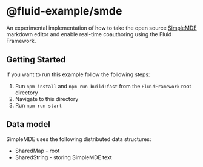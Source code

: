 # @fluid-example/smde

An experimental implementation of how to take the open source [SimpleMDE](https://simplemde.com/) markdown editor and
enable real-time coauthoring using the Fluid Framework.

## Getting Started

If you want to run this example follow the following steps:

1. Run `npm install` and `npm run build:fast` from the `FluidFramework` root directory
2. Navigate to this directory
3. Run `npm run start`

## Data model

SimpleMDE uses the following distributed data structures:

- SharedMap - root
- SharedString - storing SimpleMDE text
